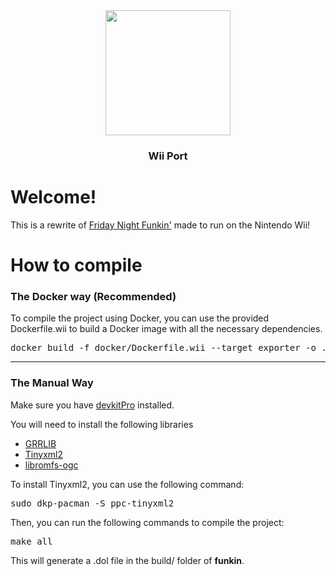 <div align='center'><img src="https://upload.wikimedia.org/wikipedia/commons/thumb/d/d2/Friday_Night_Funkin%27_logo.svg/2560px-Friday_Night_Funkin%27_logo.svg.png" width="200">
<h3>Wii Port</h3>
</div>

<h1> Welcome! </h1>
<p>This is a rewrite of <a href="https://github.com/FunkinCrew/Funkin">Friday Night Funkin'</a> made to run on the Nintendo Wii!</p>

<h1>How to compile</h1>

<h3><p>The Docker way (Recommended)</p></h3>
<p>To compile the project using Docker, you can use the provided Dockerfile.wii to build a Docker image with all the necessary dependencies.</p>
<pre>
docker build -f docker/Dockerfile.wii --target exporter -o . .
</pre>

<hr>

<h3><p>The Manual Way</p></h3>
<p>Make sure you have <a href="https://www.devkitpro.org/">devkitPro</a> installed.</p>

<p>You will need to install the following libraries</p>
<ul>
    <li><a href="https://github.com/GRRLIB/GRRLIB">GRRLIB</a></li>
    <li><a href="https://github.com/leethomason/tinyxml2">Tinyxml2</a></li>
    <li><a href="https://github.com/NateXS/libromfs-ogc">libromfs-ogc</a></li>
</ul>

<p> To install Tinyxml2, you can use the following command:</p>
<pre>
sudo dkp-pacman -S ppc-tinyxml2     
</pre>

<p>Then, you can run the following commands to compile the project:</p>
<pre>
make all
</pre>
<p>This will generate a .dol file in the build/ folder of <strong>funkin</strong>.</p>